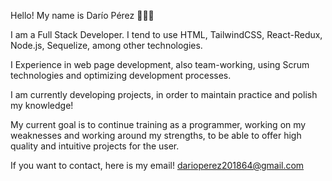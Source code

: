 Hello! My name is Darío Pérez 👩🏾‍💻

I am a Full Stack Developer. I tend to use HTML, TailwindCSS, React-Redux, Node.js, Sequelize, among other technologies. 

I Experience in web page development, also team-working, using Scrum technologies and optimizing development processes.

I am currently developing projects, in order to maintain practice and polish my knowledge!

My current goal is to continue training as a programmer, working on my weaknesses and working around my strengths, to be able to offer high quality and intuitive projects for the user.

If you want to contact, here is my email! 
darioperez201864@gmail.com
